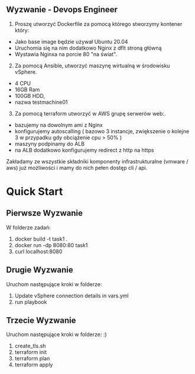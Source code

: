 ## Wyzwanie - Devops Engineer

1. Proszę utworzyć Dockerfile za pomocą którego stworzymy kontener który:
- Jako base image będzie używał Ubuntu 20.04
- Uruchomia się na nim dodatkowo  Nginx z dflt stroną główną
- Wystawia Nginxa na porcie 80 "na świat".

2. Za pomocą Ansible, utworzyć maszynę wirtualną w środowisku vSphere.
- 4 CPU
- 16GB Ram
- 100GB HDD,
- nazwa testmachine01

3. Za pomocą terraform utworzyć w AWS grupę serwerów web:.
- bazujemy na dowolnym ami z Nginx
- konfigurujemy autoscalling ( bazowo 3 instancje, zwiększenie o kolejne 3 w przypadku gdy obciążenie cpu  >  50% )
- maszyny podpinamy do ALB
- na ALB dodatkowo konfigurujemy redirect z http na https

Zakładamy ze wszystkie składniki komponenty infrastrukturalne (vmware / aws) już możliwości i mamy do nich pełen dostęp cli / api.

# Quick Start
## Pierwsze Wyzwanie
W folderze zadań:
1. docker build -t task1 .
2. docker run -dp 8080:80 task1
3. curl localhost:8080

## Drugie Wyzwanie
Uruchom następujące kroki w folderze:
1. Update vSphere connection details in vars.yml
2. run playbook

## Trzecie Wyzwanie
Uruchom następujące kroki w folderze: :)
1. create_tls.sh
2. terraform init
3. terraform plan
4. terraform apply